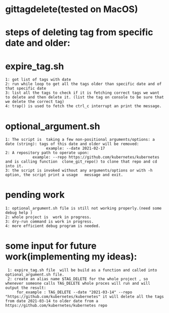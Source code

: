 # gittagdelete(tested on MacOS)
# steps of deleting tag from  specific date and older:
  
  # expire_tag.sh
   ```
   1: got list of tags with date
   2: run while loop to get all the tags older than specific date and of that specific date
   3: list all the tags to check if it is fetching correct tags we want to delete and then delete it. (list the tag on console to be sure that we delete the correct tag)
   4: trap() is used to fetch the ctrl_c interrupt an print the message.
   ```

# optional_argument.sh
    1: The script is  taking a few non-positional arguments/options: a date (string): tags of this date and older will be removed:
	                  example: --date 2021-02-17
    2: A repository path to operate upon:
                example: --repo https://github.com/kubernetes/kubernetes and is calling function  clone_git_repo() to clone that repo and cd into it.
    3: the script is invoked without any arguments/options or with -h option, the script print a usage   message and exit.

# pending work
 ```
 1: optional_argument.sh file is still not working properly.(need some debug help )
 2: whole project is  work in progress.
 3: dry-run command is work in progress.
 4: more efficient debug program is needed.
```

# some input for future work(implementing my ideas):
```
 1: expire_tag.sh file  will be build as a function and called into optional_argument.sh file.
 2: create an alias name $TAG_DELETE for the whole project , so whenever someone calls TAG_DELETE whole proces will run and will output the result:
     for_example : TAG_DELETE --date "2021-03-14" --repo "https://github.com/kubernetes/kubernetes" it will delete all the tags from date 2021-03-14 to older date from a https://github.com/kubernetes/kubernetes repo
```

